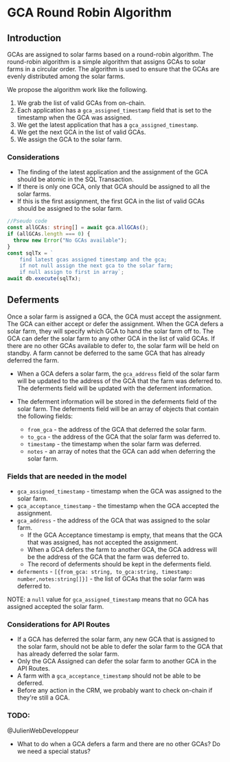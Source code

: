 # GCA Round Robin Algorithm

## Introduction

GCAs are assigned to solar farms based on a round-robin algorithm. The round-robin algorithm is a simple algorithm that assigns GCAs to solar farms in a circular order. The algorithm is used to ensure that the GCAs are evenly distributed among the solar farms.

We propose the algorithm work like the following.

1. We grab the list of valid GCAs from on-chain.
2. Each application has a `gca_assigned_timestamp` field that is set to the timestamp when the GCA was assigned.
3. We get the latest application that has a `gca_assigned_timestamp`.
4. We get the next GCA in the list of valid GCAs.
5. We assign the GCA to the solar farm.

### Considerations

- The finding of the latest application and the assignment of the GCA should be atomic in the SQL Transaction.
- If there is only one GCA, only that GCA should be assigned to all the solar farms.
- If this is the first assignment, the first GCA in the list of valid GCAs should be assigned to the solar farm.

```typescript
//Pseudo code
const allGCAs: string[] = await gca.allGCAs();
if (allGCAs.length === 0) {
  throw new Error("No GCAs available");
}
const sqlTx = `
    find latest gcas assigned timestamp and the gca; 
    if not null assign the next gca to the solar farm; 
    if null assign to first in array`;
await db.execute(sqlTx);
```

## Deferments

Once a solar farm is assigned a GCA, the GCA must accept the assignment. The GCA can either accept or defer the assignment. When the GCA defers a solar farm, they will specify which
GCA to hand the solar farm off to. The GCA can defer the solar farm to any other GCA in the list of valid GCAs. If there are no other GCAs available to defer to,
the solar farm will be held on standby. A farm cannot be deferred to the same GCA that has already deferred the farm.

- When a GCA defers a solar farm, the `gca_address` field of the solar farm will be updated to the address of the GCA that the farm was deferred to. The deferments field will be updated with the deferment information.

- The deferment information will be stored in the deferments field of the solar farm. The deferments field will be an array of objects that contain the following fields:
  - `from_gca` - the address of the GCA that deferred the solar farm.
  - `to_gca` - the address of the GCA that the solar farm was deferred to.
  - `timestamp` - the timestamp when the solar farm was deferred.
  - `notes` - an array of notes that the GCA can add when deferring the solar farm.

### Fields that are needed in the model

- `gca_assigned_timestamp` - timestamp when the GCA was assigned to the solar farm.
- `gca_acceptance_timestamp` - the timestamp when the GCA accepted the assignment.
- `gca_address` - the address of the GCA that was assigned to the solar farm.
  - If the GCA Acceptance timestamp is empty, that means that the GCA that was assigned, has not accepted the assignment.
  - When a GCA defers the farm to another GCA, the GCA address will be the address of the GCA that the farm was deferred to.
  - The record of deferments should be kept in the deferments field.
- `deferments` - `[{from_gca: string, to_gca:string, timestamp: number,notes:string[]}]` - the list of GCAs that the solar farm was deferred to.

NOTE: a `null` value for `gca_assigned_timestamp` means that no GCA has assigned accepted the solar farm.

### Considerations for API Routes

- If a GCA has deferred the solar farm, any new GCA that is assigned to the solar farm, should not be able to defer the solar farm to the GCA that has already deferred the solar farm.
- Only the GCA Assigned can defer the solar farm to another GCA in the API Routes.
- A farm with a `gca_acceptance_timestamp` should not be able to be deferred.
- Before any action in the CRM, we probably want to check on-chain if they're still a GCA.

### TODO:

@JulienWebDeveloppeur

- What to do when a GCA defers a farm and there are no other GCAs? Do we need a special status?
